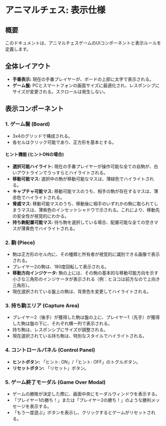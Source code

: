 # アニマルチェス: 表示仕様

## 概要

このドキュメントは、アニマルチェスゲームのUIコンポーネントと表示ルールを定義します。

## 全体レイアウト

-   **手番表示:** 現在の手番プレイヤーが、ボードの上部に太字で表示される。
-   **ゲーム盤:** PCとスマートフォンの画面サイズに最適化され、レスポンシブにサイズが変更される。スクロールは発生しない。

## 表示コンポーネント

### 1. ゲーム盤 (Board)

-   3x4のグリッドで構成される。
-   各セルはクリック可能であり、正方形を基本とする。

#### ヒント機能 (ヒントONの場合)

-   **選択可能ハイライト:** 現在の手番プレイヤーが操作可能な全ての自駒が、白いアウトラインでうっすらとハイライトされる。
-   **移動可能マス:** 選択中の駒が移動可能なマスは、薄緑色でハイライトされる。
-   **キャプチャ可能マス:** 移動可能マスのうち、相手の駒が存在するマスは、薄赤色でハイライトされる。
-   **脅威マス:** 移動可能マスのうち、移動後に相手のいずれかの駒に取られてしまうマスは、薄紫色のインセットシャドウで示される。これにより、移動先の安全性が視覚的にわかる。
-   **持ち駒配置可能マス:** 持ち駒を選択している場合、配置可能な全ての空きマスが薄黄色でハイライトされる。

### 2. 駒 (Piece)

-   駒は正方形のセル内に、その種類と所有者が視覚的に識別できる画像で表示される。
-   プレイヤー2の駒は、180度回転して表示される。
-   **移動方向インジケータ:** 駒の上には、その駒の基本的な移動可能方向を示す小さな三角形のインジケータが表示される（例：ヒヨコは前方なので上向き三角形）。
-   現在選択されている盤上の駒は、背景色を変更してハイライトされる。

### 3. 持ち駒エリア (Capture Area)

-   プレイヤー2（後手）が獲得した駒は盤の上に、プレイヤー1（先手）が獲得した駒は盤の下に、それぞれ横一列で表示される。
-   持ち駒は、レスポンシブにサイズが調整される。
-   現在選択されている持ち駒は、特別なスタイルでハイライトされる。

### 4. コントロールパネル (Control Panel)

-   **ヒントボタン:** 「ヒント: ON」/「ヒント: OFF」のトグルボタン。
-   **リセットボタン:** 「リセット」ボタン。

### 5. ゲーム終了モーダル (Game Over Modal)

-   ゲームの勝敗が決定した際に、画面中央にモーダルウィンドウを表示する。
-   「プレイヤー1の勝ち！」または「プレイヤー2の勝ち！」のような勝利メッセージを表示する。
-   「もう一度遊ぶ」ボタンを表示し、クリックするとゲームがリセットされる。
